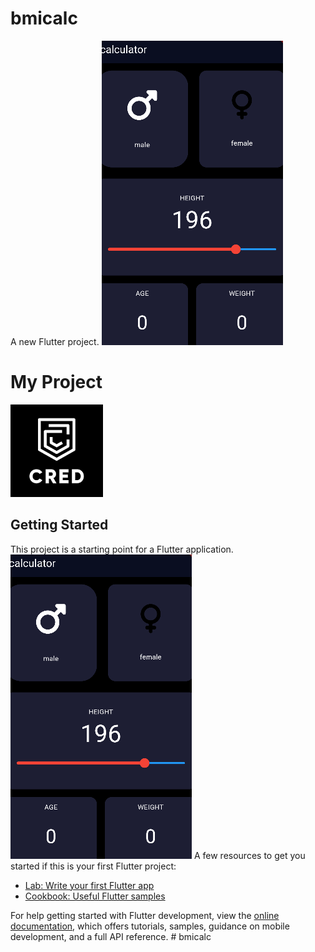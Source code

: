 # bmicalc

A new Flutter project.
<img src="capture.PNG">
# My Project

![alt text](screenshort/cred.jpg)


## Getting Started

This project is a starting point for a Flutter application.
![alt text](screenshort/Capture.PNG)
A few resources to get you started if this is your first Flutter project:

- [Lab: Write your first Flutter app](https://docs.flutter.dev/get-started/codelab)
- [Cookbook: Useful Flutter samples](https://docs.flutter.dev/cookbook)

For help getting started with Flutter development, view the
[online documentation](https://docs.flutter.dev/), which offers tutorials,
samples, guidance on mobile development, and a full API reference.
#   b m i c a l c 
 
 
